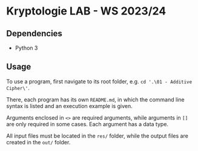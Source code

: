 # Kryptologie LAB - WS 2023/24

## Dependencies

-  Python 3

## Usage

To use a program, first navigate to its root folder, e.g. `cd '.\01 - Additive Cipher\'`.

There, each program has its own `README.md`, in which the command line syntax is listed and an execution example is given.

Arguments enclosed in `<>` are required arguments, while arguments in `[]` are only required in some cases. Each argument has a data type.

All input files must be located in the `res/` folder, while the output files are created in the `out/` folder.
